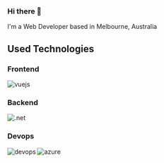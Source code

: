 ### Hi there 👋
I'm a Web Developer based in Melbourne, Australia

## Used Technologies

### Frontend
[<img align="left" alt="vuejs" src="https://img.shields.io/badge/vue.js%20-%23626569.svg?&style=plastic&logo=vue.js&logoColor=green" />](https://vuejs.org/)

<br>

### Backend
[<img align="left" alt=".net" src="https://img.shields.io/badge/.NET%20-%23626569.svg?&style=for-the-badge&logo=C%20Sharp&logoColor=white" />](https://docs.microsoft.com/en-us/dotnet/csharp/)

<br>

### Devops
[<img align="left" alt="devops" src="https://img.shields.io/badge/Azure%20DevOps%20-%23626569.svg?&style=for-the-badge&logo=Azure%20DevOps&logoColor=%23007fff" />](https://azure.microsoft.com/en-au/services/devops/)

[<img align="left" alt="azure" src="https://img.shields.io/badge/Microsoft%20Azure%20-%23626569.svg?&style=for-the-badge&logo=Microsoft%20Azure&logoColor=%23007fff" />](https://azure.microsoft.com/en-au/)

<!--
**GionDesign/GionDesign** is a ✨ _special_ ✨ repository because its `README.md` (this file) appears on your GitHub profile.

Here are some ideas to get you started:

- 🔭 I’m currently working on ...
- 🌱 I’m currently learning ...
- 👯 I’m looking to collaborate on ...
- 🤔 I’m looking for help with ...
- 💬 Ask me about ...
- 📫 How to reach me: ...
- 😄 Pronouns: ...
- ⚡ Fun fact: ...
-->
